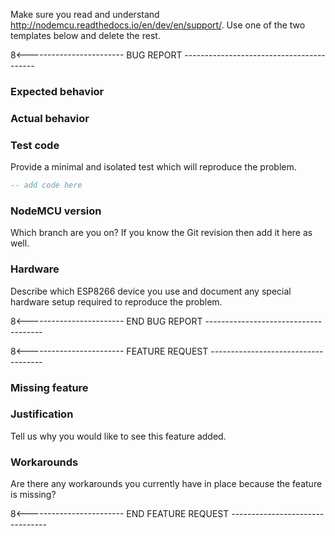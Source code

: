 Make sure you read and understand http://nodemcu.readthedocs.io/en/dev/en/support/.
Use one of the two templates below and delete the rest.

8<------------------------ BUG REPORT -----------------------------------------
### Expected behavior

### Actual behavior

### Test code
Provide a minimal and isolated test which will reproduce the problem.
```Lua
-- add code here
```
### NodeMCU version
Which branch are you on? If you know the Git revision then add it here as well.

### Hardware
Describe which ESP8266 device you use and document any special hardware setup 
required to reproduce the problem.

8<------------------------ END BUG REPORT -------------------------------------


8<------------------------ FEATURE REQUEST ------------------------------------
### Missing feature

### Justification
Tell us why you would like to see this feature added.

### Workarounds
Are there any workarounds you currently have in place because the feature is missing?

8<------------------------ END FEATURE REQUEST --------------------------------
